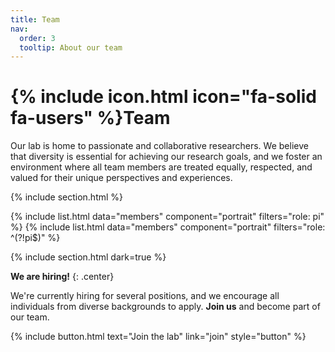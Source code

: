 ```yaml
---
title: Team
nav:
  order: 3
  tooltip: About our team
---
```


# {% include icon.html icon="fa-solid fa-users" %}Team

Our lab is home to passionate and collaborative researchers.
We believe that diversity is essential for achieving our research goals, and we foster an environment where all team members are treated equally, respected, and valued for their unique perspectives and experiences.

{% include section.html %}

{% include list.html data="members" component="portrait" filters="role: pi" %}
{% include list.html data="members" component="portrait" filters="role: ^(?!pi$)" %}

{% include section.html dark=true %}

**We are hiring!** {: .center}

We're currently hiring for several positions, and we encourage all individuals from diverse backgrounds to apply.
**Join us** and become part of our team.

{%
  include button.html
  text="Join the lab"
  link="join"
  style="button"
%}
